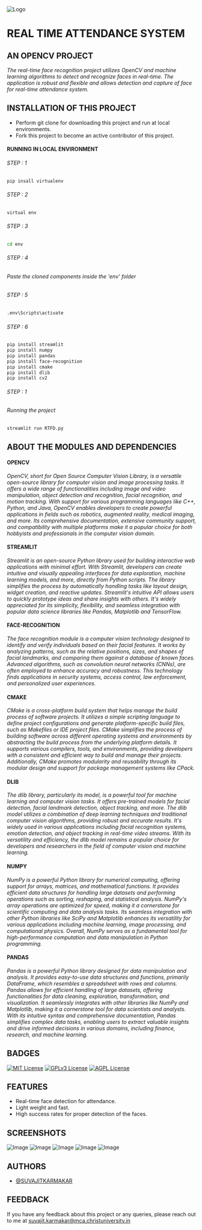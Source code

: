 ![Logo](Images/LOGO.png)
# REAL TIME ATTENDANCE SYSTEM 
## AN OPENCV PROJECT 

*The real-time face recognition project utilizes OpenCV and machine learning algorithms to detect and recognize faces in real-time. The application is robust and flexible and allows detection and capture of face for real-time attendance system.*


## INSTALLATION OF THIS PROJECT 
- Perform git clone for downloading this project and run at local environments.
- Fork this project to become an active contributor of this project.


#### RUNNING IN LOCAL ENVIRONMENT
###### STEP : 1
```bash
pip insall virtualenv
```

###### STEP : 2
```bash
virtual env
```

###### STEP : 3
```bash
cd env
```

###### STEP : 4
###### Paste the cloned components inside the 'env' folder

###### STEP : 5
```bash
.env\Scripts\activate
```

###### STEP : 6
```bash
pip install streamlit 
pip install numpy
pip install pandas
pip install face-recognition
pip install cmake
pip install dlib
pip install cv2
```

###### STEP : 1
###### Running the project
```bash
streamlit run RTFD.py
```



## ABOUT THE MODULES AND DEPENDENCIES
#### OPENCV
*OpenCV, short for Open Source Computer Vision Library, is a versatile open-source library for computer vision and image processing tasks. It offers a wide range of functionalities including image and video manipulation, object detection and recognition, facial recognition, and motion tracking. With support for various programming languages like C++, Python, and Java, OpenCV enables developers to create powerful applications in fields such as robotics, augmented reality, medical imaging, and more. Its comprehensive documentation, extensive community support, and compatibility with multiple platforms make it a popular choice for both hobbyists and professionals in the computer vision domain.*

#### STREAMLIT
*Streamlit is an open-source Python library used for building interactive web applications with minimal effort. With Streamlit, developers can create intuitive and visually appealing interfaces for data exploration, machine learning models, and more, directly from Python scripts. The library simplifies the process by automatically handling tasks like layout design, widget creation, and reactive updates. Streamlit's intuitive API allows users to quickly prototype ideas and share insights with others. It's widely appreciated for its simplicity, flexibility, and seamless integration with popular data science libraries like Pandas, Matplotlib and TensorFlow.*

#### FACE-RECOGNITION
*The face recognition module is a computer vision technology designed to identify and verify individuals based on their facial features. It works by analyzing patterns, such as the relative positions, sizes, and shapes of facial landmarks, and comparing them against a database of known faces. Advanced algorithms, such as convolution neural networks (CNNs), are often employed to enhance accuracy and robustness. This technology finds applications in security systems, access control, law enforcement, and personalized user experiences.*

#### CMAKE
*CMake is a cross-platform build system that helps manage the build process of software projects. It utilizes a simple scripting language to define project configurations and generate platform-specific build files, such as Makefiles or IDE project files. CMake simplifies the process of building software across different operating systems and environments by abstracting the build process from the underlying platform details. It supports various compilers, tools, and environments, providing developers with a consistent and efficient way to build and manage their projects. Additionally, CMake promotes modularity and reusability through its modular design and support for package management systems like CPack.*

#### DLIB
*The dlib library, particularly its model, is a powerful tool for machine learning and computer vision tasks. It offers pre-trained models for facial detection, facial landmark detection, object tracking, and more. The dlib model utilizes a combination of deep learning techniques and traditional computer vision algorithms, providing robust and accurate results. It's widely used in various applications including facial recognition systems, emotion detection, and object tracking in real-time video streams. With its versatility and efficiency, the dlib model remains a popular choice for developers and researchers in the field of computer vision and machine learning.*

#### NUMPY
*NumPy is a powerful Python library for numerical computing, offering support for arrays, matrices, and mathematical functions. It provides efficient data structures for handling large datasets and performing operations such as sorting, reshaping, and statistical analysis. NumPy's array operations are optimized for speed, making it a cornerstone for scientific computing and data analysis tasks. Its seamless integration with other Python libraries like SciPy and Matplotlib enhances its versatility for various applications including machine learning, image processing, and computational physics. Overall, NumPy serves as a fundamental tool for high-performance computation and data manipulation in Python programming.*

#### PANDAS
*Pandas is a powerful Python library designed for data manipulation and analysis. It provides easy-to-use data structures and functions, primarily DataFrame, which resembles a spreadsheet with rows and columns. Pandas allows for efficient handling of large datasets, offering functionalities for data cleaning, exploration, transformation, and visualization. It seamlessly integrates with other libraries like NumPy and Matplotlib, making it a cornerstone tool for data scientists and analysts. With its intuitive syntax and comprehensive documentation, Pandas simplifies complex data tasks, enabling users to extract valuable insights and drive informed decisions in various domains, including finance, research, and machine learning.*



## BADGES
[![MIT License](https://img.shields.io/badge/License-MIT-green.svg)](https://choosealicense.com/licenses/mit/)
[![GPLv3 License](https://img.shields.io/badge/License-GPL%20v3-yellow.svg)](https://opensource.org/licenses/)
[![AGPL License](https://img.shields.io/badge/license-AGPL-blue.svg)](http://www.gnu.org/licenses/agpl-3.0)


## FEATURES
- Real-time face detection for attendance.
- Light weight and fast.
- High success rates for proper detection of the faces.


## SCREENSHOTS
![Image](Images/INTRODUCTION-PAGE.png)
![Image](Images/ABOUT-THE-APPLICATION.png)
![Image](Images/ABOUT-THE-AUTHOR.png)
![Image](Images/FLOWCHART.png)
![Image](Images/MODULES-COMPONENTS.png)



## AUTHORS
- [@SUVAJITKARMAKAR](https://github.com/SUVAJITKARMAKAR)


## FEEDBACK
If you have any feedback about this project or any queries, please reach out to me at suvajit.karmakar@mca.christuniversity.in

